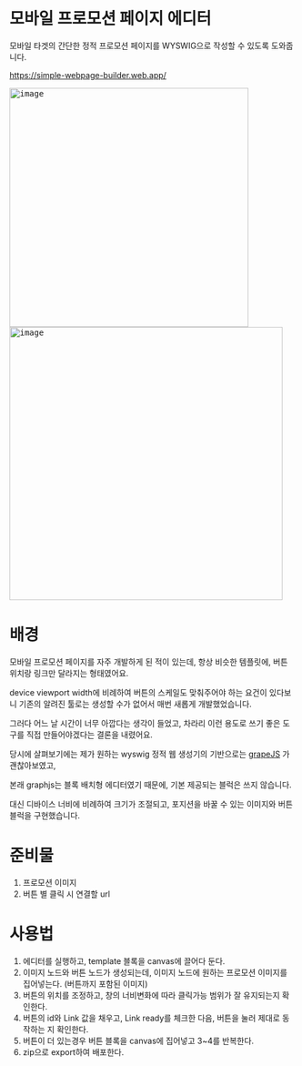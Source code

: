 # 모바일 프로모션 페이지 에디터
모바일 타겟의 간단한 정적 프로모션 페이지를 WYSWIG으로 작성할 수 있도록 도와줍니다.

https://simple-webpage-builder.web.app/

<kbd>
<img width="420" alt="image" src="https://github.com/user-attachments/assets/eabc67cf-35b0-4671-90c2-e421cc8a430f" />
</kbd>
<kbd>
<img width="480" alt="image" src="https://github.com/user-attachments/assets/a9aa6527-e349-4462-8feb-5341fa9451bc" />
</kbd>


# 배경
모바일 프로모션 페이지를 자주 개발하게 된 적이 있는데, 항상 비슷한 템플릿에, 버튼 위치랑 링크만 달라지는 형태였어요.

device viewport width에 비례하여 버튼의 스케일도 맞춰주어야 하는 요건이 있다보니 기존의 알려진 툴로는 생성할 수가 없어서 매번 새롭게 개발했었습니다.

그러다 어느 날 시간이 너무 아깝다는 생각이 들었고, 차라리 이런 용도로 쓰기 좋은 도구를 직접 만들어야겠다는 결론을 내렸어요.

당시에 살펴보기에는 제가 원하는 wyswig 정적 웹 생성기의 기반으로는 [grapeJS](https://github.com/GrapesJS/grapesjs) 가 괜찮아보였고,

본래 graphjs는 블록 배치형 에디터였기 때문에, 기본 제공되는 블럭은 쓰지 않습니다.

대신 디바이스 너비에 비례하여 크기가 조절되고, 포지션을 바꿀 수 있는 이미지와 버튼 블럭을 구현했습니다.

# 준비물
1. 프로모션 이미지
2. 버튼 별 클릭 시 연결할 url

# 사용법
1. 에디터를 실행하고, template 블록을 canvas에 끌어다 둔다.
2. 이미지 노드와 버튼 노드가 생성되는데, 이미지 노드에 원하는 프로모션 이미지를 집어넣는다. (버튼까지 포함된 이미지)
3. 버튼의 위치를 조정하고, 창의 너비변화에 따라 클릭가능 범위가 잘 유지되는지 확인한다.
4. 버튼의 id와 Link 값을 채우고, Link ready를 체크한 다음, 버튼을 눌러 제대로 동작하는 지 확인한다.
5. 버튼이 더 있는경우 버튼 블록을 canvas에 집어넣고 3~4를 반복한다.
6. zip으로 export하여 배포한다.
